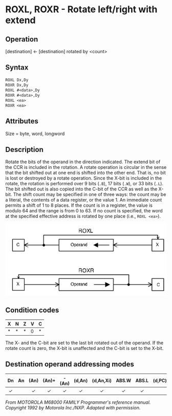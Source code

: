# ROXL, ROXR - Rotate left/right with extend

## Operation
[destination] ← [destination] rotated by \<count\>

## Syntax
```assembly
ROXL Dx,Dy
ROXR Dx,Dy
ROXL #<data>,Dy
ROXR #<data>,Dy
ROXL <ea>
ROXR <ea>
```

## Attributes
Size = byte, word, longword


## Description
Rotate the bits of the operand in the direction indicated. The
extend bit of the CCR is included in the rotation. A rotate
operation is circular in the sense that the bit shifted out at one
end is shifted into the other end. That is, no bit is lost or destroyed
by a rotate operation. Since the X-bit is included in the rotate, the
rotation is performed over 9 bits (`.B`), 17 bits (`.W`), or 33 bits (`.L`).
The bit shifted out is also copied into the C-bit of the CCR as well
as the X-bit. The shift count may be specified in one of three ways:
the count may be a literal, the contents of a data register,
or the value 1. An immediate count permits a shift of 1 to 8
places. If the count is in a register, the value is modulo 64 and the
range is from 0 to 63. If no count is specified, the word at the
specified effective address is rotated by one place (i.e., `ROXL <ea>`).

![ROXR ROXL schema](roxl_roxr.png)

## Condition codes
|X|N|Z|V|C|
|--|--|--|--|--|
|*|*|*|0|*|

The X- and the C-bit are set to the last bit rotated out of the
operand. If the rotate count is zero, the X-bit is unaffected and
the C-bit is set to the X-bit.

## Destination operand addressing modes
|Dn|An|(An)|(An)+|-(An)|(d,An)|(d,An,Xi)|ABS.W|ABS.L|(d,PC)|(d,PC,Xn)|imm|
|:-:|:-:|:-:|:-:|:-:|:-:|:-:|:-:|:-:|:-:|:-:|:-:|
|✓||✓|✓|✓|✓|✓|✓|✓||||

*From MOTOROLA M68000 FAMILY Programmer's reference manual. Copyright 1992 by Motorola Inc./NXP. Adapted with permission.*